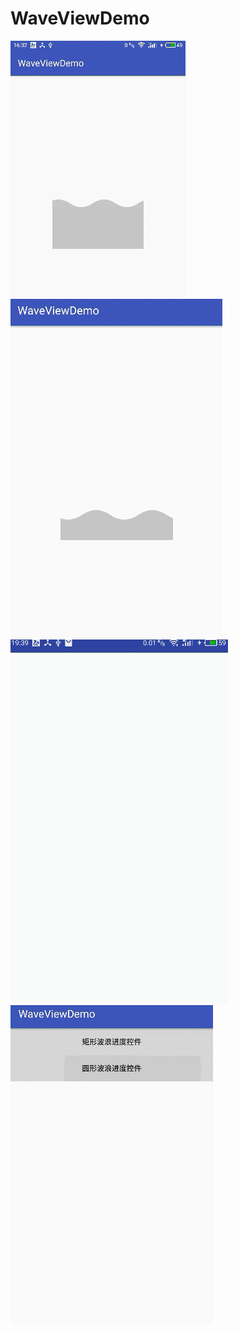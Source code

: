 # WaveViewDemo
![image](https://github.com/loubinfeng2013/WaveViewDemo/blob/master/GIF.gif)  
![image](https://github.com/loubinfeng2013/WaveViewDemo/blob/master/progress.gif)  
![image](https://github.com/loubinfeng2013/WaveViewDemo/blob/master/green.gif)  
![image](https://github.com/loubinfeng2013/WaveViewDemo/blob/master/circle.gif)  
